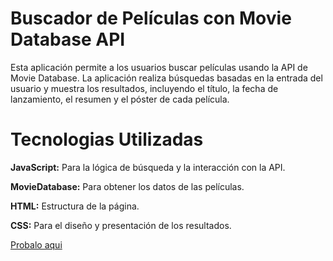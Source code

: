 
# Buscador de Películas con Movie Database API

Esta aplicación permite a los usuarios buscar películas usando la API de Movie Database. La aplicación realiza búsquedas basadas en la entrada del usuario y muestra los resultados, incluyendo el título, la fecha de lanzamiento, el resumen y el póster de cada película.

# Tecnologias Utilizadas

**JavaScript:** Para la lógica de búsqueda y la interacción con la API.

**MovieDatabase:** Para obtener los datos de las películas.

**HTML:** Estructura de la página.

**CSS:** Para el diseño y presentación de los resultados.


[Probalo aqui](https://buscador-pelicula-naw.netlify.app)
